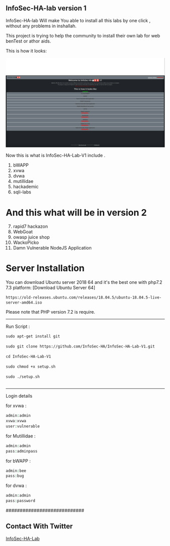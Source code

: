 ## InfoSec-HA-lab version 1

InfoSec-HA-lab Will make You able to install all this labs by one click , without any problems in inshallah.

This project is trying to help the community to install their own lab for web benTest or athor aids.

This is how it looks:

![image alt](https://github.com/InfoSec-HA/InfoSec-HA-Lab-V1/blob/main/InfoSec_HA.png?raw=true)

Now this is what is InfoSec-HA-Lab-V1 include .

1. bWAPP
2. xvwa
3. dvwa
4. mutillidae
5. hackademic
6. sqli-labs

# And this what will be in version 2

7. rapid7 hackazon
8. WebGoat
9. owasp juice shop
10. WackoPicko
11. Damn Vulnerable NodeJS Application

# Server Installation 

You can download Ubuntu server 2018 64 and it's the best one with php7.2 7.3 platform:
[Download Ubuntu Server 64]
```
https://old-releases.ubuntu.com/releases/18.04.5/ubuntu-18.04.5-live-server-amd64.iso
```

Please note that PHP version 7.2 is require.

------------------------------
Run Script :

```
sudo apt-get install git

sudo git clone https://github.com/InfoSec-HA/InfoSec-HA-Lab-V1.git

cd InfoSec-HA-Lab-V1

sudo chmod +x setup.sh

sudo ./setup.sh


```

------------------------------

Login details

for xvwa :
```php
admin:admin
xvwa:xvwa
user:vulnerable
```
for Mutillidae :
```php
admin:admin
pass:adminpass
```
for bWAPP :
```php
admin:bee
pass:bug
```
for dvwa :
```php
admin:admin
pass:password
```


############################
## Contact With Twitter ##
[InfoSec-HA-Lab](https://twitter.com/InfoSec-HA)
